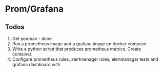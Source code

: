 # Prom/Grafana

## Todos
1. Get podman - done
2. Run a prometheus image and a grafana image on docker compose
3. Write a python script that produces prometheus metrics. Create container.
4. Configure prometheus rules, alertmenager rules, alertmanager tests and grafana dashboard with 